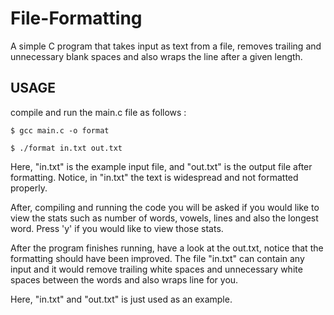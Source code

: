 # File-Formatting
A simple C program that takes input as text from a file, removes trailing and unnecessary blank spaces and also wraps the line after a given length.

## USAGE
compile and run the main.c file as follows :

`$ gcc main.c -o format`
 
 `$ ./format in.txt out.txt`

Here, "in.txt" is the example input file, and "out.txt" is the output file after formatting. Notice, in "in.txt" the text is widespread and not formatted properly.

After, compiling and running the code you will be asked if you would like to view the stats such as number of words, vowels, lines and also the longest word.
Press 'y' if you would like to view those stats.

After the program finishes running, have a look at the out.txt, notice that the formatting should have been improved. The file "in.txt" can contain any input and it would remove trailing white spaces and unnecessary white spaces between the words and also wraps line for you.

Here, "in.txt" and "out.txt" is just used as an example.
